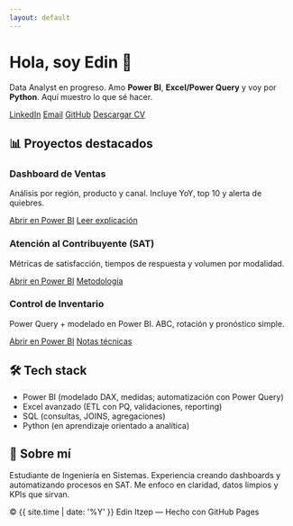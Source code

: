 ```yaml
---
layout: default
---
```

<link rel="stylesheet" href="/assets/css/custom.css">
<div class="hero">
<h1>Hola, soy Edin 👋</h1>
<p>Data Analyst en progreso. Amo <b>Power BI</b>, <b>Excel/Power Query</b> y voy por <b>Python</b>. Aquí muestro lo que sé hacer.</p>
<div class="badges">
<a href="https://www.linkedin.com/tu-perfil" target="_blank">LinkedIn</a>
<a href="mailto:tu.correo@ejemplo.com" target="_blank">Email</a>
<a href="https://github.com/Edin-Itzep" target="_blank">GitHub</a>
<a href="/Edin-CV.pdf" target="_blank">Descargar CV</a>
</div>
</div>
<div class="section">
<h2>📊 Proyectos destacados</h2>
<div class="grid">
<div class="card">
<h3>Dashboard de Ventas</h3>
<p>Análisis por región, producto y canal. Incluye YoY, top 10 y alerta de quiebres.</p>
<p>
<a class="btn primary" href="https://app.powerbi.com/view?r=LINK_PUBLICAR_EN_LA_WEB" target="_blank">Abrir en Power BI</a>
<a class="btn" href="/proyectos/ventas.md">Leer explicación</a>
</p>
</div>
<div class="card">
<h3>Atención al Contribuyente (SAT)</h3>
<p>Métricas de satisfacción, tiempos de respuesta y volumen por modalidad.</p>
<p>
<a class="btn primary" href="https://app.powerbi.com/view?r=OTRO_LINK" target="_blank">Abrir en Power BI</a>
<a class="btn" href="/proyectos/atencion.md">Metodología</a>
</p>
</div>
<div class="card">
<h3>Control de Inventario</h3>
<p>Power Query + modelado en Power BI. ABC, rotación y pronóstico simple.</p>
<p>
<a class="btn primary" href="https://app.powerbi.com/view?r=LINK" target="_blank">Abrir en Power BI</a>
<a class="btn" href="/proyectos/inventario.md">Notas técnicas</a>
</p>
</div>
</div>
</div>
<div class="section">
<h2>🛠️ Tech stack</h2>
<ul>
<li>Power BI (modelado DAX, medidas; automatización con Power Query)</li>
<li>Excel avanzado (ETL con PQ, validaciones, reporting)</li>
<li>SQL (consultas, JOINS, agregaciones)</li>
<li>Python (en aprendizaje orientado a analítica)</li>
</ul>
</div>
<div class="section">
<h2>🧠 Sobre mí</h2>
<p>Estudiante de Ingeniería en Sistemas. Experiencia creando dashboards y automatizando procesos en SAT.
 Me enfoco en claridad, datos limpios y KPIs que sirvan.</p>
</div>
<footer>
 © {{ site.time | date: '%Y' }} Edin Itzep — Hecho con GitHub Pages
</footer>

